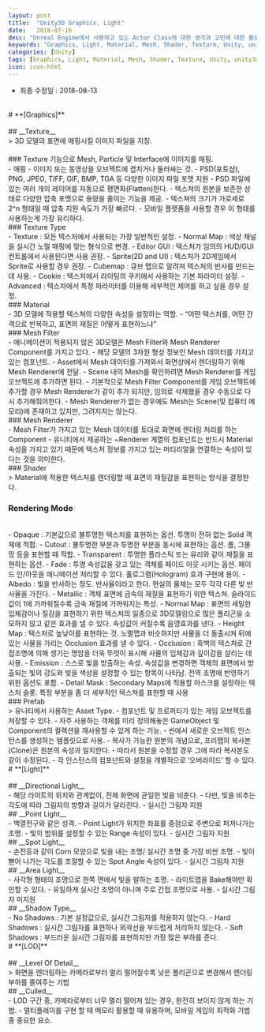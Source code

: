 ```yaml
---
layout: post
title:  "Unity3D Graphics, Light"
date:   2018-07-16
desc: "Unreal Engine에서 사용하고 있는 Actor Class에 대한 생각과 고민에 대한 블로깅"
keywords: "Graphics, Light, Material, Mesh, Shader, Texture, Unity, unity3d, gameprogramming"
categories: [Unity]
tags: [Graphics, Light, Material, Mesh, Shader, Texture, Unity, unity3d]
icon: icon-html
---
```


* 최종 수정일 : 2018-08-13
<br />
# **[Graphics]**
<br />
<br />
## __Texture__  
<br />
> 3D 모델의 표면에 매핑시킬 이미지 파일을 지칭.
<br />
<br />  
### Texture 기능으로 Mesh, Particle 및 Interface에 이미지를 매핑.
<br />
	- 매핑 - 이미지 또는 동영상을 오브젝트에 겹치거나 둘러싸는 것.
	- PSD(포토샵), PNG, JPEG, TIFF, GIF, BMP, TGA 등 다양한 이미지 파일 포맷  지원
	- PSD 파일에 있는 여러 개의 레이어를 자동으로 평면화(Flatten)한다.
	- 텍스쳐의 원본을 보존한 상태로 다양한 압축 포맷으로 용량을 줄이는 기능을 제공.
	- 텍스쳐의 크기가 가로세로 2^n 형태일 때 압축 지원 속도가 가장 빠르다.  
    - 모바일 플랫폼을 사용할 경우 이 형태를 사용하는게 가장 유리하다.
<br />
### Texture Type
<br />
 - Texture : 모든 텍스처에서 사용되는 가장 일반적인 설정.
 - Normal Map : 색상 채널을 실시간 노멀 매핑에 맞는 형식으로 변경.
 - Editor GUI : 텍스처가 임의의 HUD/GUI 컨트롤에서 사용된다면 사용 권장. 
 - Sprite(2D and UI) : 텍스처가 2D게임에서 Sprite로 사용할 경우 권장. 
 - Cubemap : 큐브 맵으로 알려져 텍스처의 반사를 만드는데 사용.
 - Cookie : 텍스처에서 라이팅의 쿠키에서 사용하는 기본 파라미터 설정.
 - Advanced : 텍스처에서 특정 파라미터를 이용해 세부적인 제어를 하고 싶을 경우 설정.
<br />
### Material
<br />
- 3D 모델에 적용할 텍스쳐의 다양한 속성을 설정하는 역할.
- “어떤 텍스처를, 어떤 간격으로 반복하고, 표면의 재질은 어떻게 표현하느냐”
<br />
### Mesh Filter
<br />
 - 애니메이션이 적용되지 않은 3D모델은 Mesh Filter와 Mesh Renderer Component를 가지고 있다.
 - 해당 모델의 3차원 형상 정보인 Mesh 데이터를 가지고 있는 컴포넌트.
 - Asset에서 Mesh 데이터를 가져와서 화면상에서 렌더링하기 위해 Mesh Renderer에 전달.
 - Scene 내의 Mesh를 확인하려면 Mesh Renderer를 게임 오브젝트에 추가하면 된다. 
 - 기본적으로 Mesh Filter Component를 게임 오브젝트에 추가할 경우 Mesh Renderer가 같이 추가 되지만, 임의로 삭제했을 경우 수동으로 다시 추가해줘야한다.
 - Mesh Renderer가 없는 경우에도 Mesh는 Scene(및 컴퓨터 메모리)에 존재하고 있지만, 그려지지는 않는다.
<br />
### Mesh Renderer
<br />
 - Mesh Filter가 가지고 있는 Mesh 데이터를 토대로 화면에 렌더링 처리를 하는 Component
 - 유니티에서 제공하는 ~Renderer 계열의 컴포넌트는 반드시 Material 속성을 가지고 있기 때문에 텍스처 정보를 가지고 있는 머티리얼을 연결하는 속성이 있다는 것을 의미한다.
<br />
### Shader
<br />
> Material에 적용한 텍스처를 렌더링할 때 표면의 재질감을 표현하는 방식을 결정한다.
<br />

### Rendering Mode
<br />  
 - Opaque : 기본값으로 불투명한 텍스처를 표현하는 옵션. 투명이 전혀 없는 Solid 객체에 적합.
 - Cutout : 불투명한 부분과 투명한 부분을 동시에 표현하는 옵션. 풀, 그물망 등을 표현할 때 적합.
 - Transparent : 투명한 플라스틱 또는 유리와 같이 재질을 표현하는 옵션.
 - Fade : 투명 속성값을 갖고 있는 객체를 페이드 아웃 시키는 옵션. 페이드 인/아웃을 애니메이션 처리할 수 있다. 홀로그램(Hologram) 효과 구현에 용이.
 - Albedo : 빛을 반사하는 정도. 반사율이라고 한다. 현실의 물체는 모두 각각 다른 빛 반사율을 가진다.
 - Metallic : 객체 표면에 금속의 재질을 표현하기 위한 텍스쳐. 슬라이드 값이 1에 가까워질수록 금속 재질에 가까워지는 특성.
 - Normal Map : 표면의 세밀한 입체감이나 질감을 표현하기 위한 텍스처의 일종으로 3D모델링으로 많은 폴리곤을 소모하지 않고 같은 효과를 낼 수 있다. 속성값이 
 커질수록 음영효과를 낸다.
 - Height Map : 텍스처로 높낮이를 표현하는 것. 노멀맵과 비슷하지만 사물을 더 돌출시켜 뒤에 있는 사물을 가리는 Occlusion 효과를 낼 수 있다.
 - Occlusion : 흑백의 텍스처로 간접조명에 의해 생기는 명암을 더욱 뚜렷이 표시해 사물의 입체감과 깊이감을 살리는 데 사용.
 - Emission : 스스로 빛을 방출하는 속성. 속성값을 변경하면 객체의 표면에서 방출되는 빛의 강도와 빛을 색상을 설정할 수 있는 항목이 나타남. 전역 조명에 반영하기 위한 옵션도 포함.
 - Detail Mask : Secondary Maps에 적용할 마스크를 설정하는 텍스처 슬롯. 특정 부분을 좀 더 세부적인 텍스쳐를 표현할 때 사용
<br />
### Prefab
<br />
> 유니티에서 사용하는 Asset Type.
 - 컴포넌트 및 프로퍼티가 있는 게임 오브젝트를 저장할 수 있다.
 - 자주 사용하는 객체를 미리 정의해놓은 GameObject 및 Component의 컬렉션을 재사용할 수 있게 하는 기능.
 - 씬에서 새로운 오브젝트 인스턴스를 생성하는 템플릿으로 사용.
 - 복사가 가능한 원본의 개념으로, 프리팹의 복사본(Clone)은 원본의 속성과 일치한다.
 - 따라서 원본을 수정할 경우 그에 따라 복사본도 같이 수정된다.
 - 각 인스턴스의 컴포넌트와 설정을 개별적으로 ‘오버라이드’ 할 수 있다.
<br />
#  **[Light]**
<br />
<br />
## __Directional Light__
<br />
 - 해당 라이트의 위치와 관계없이, 전체 화면에 균일한 빛을 비춘다. 
 - 다만, 빛을 비추는 각도에 따라 그림자의 방향과 길이가 달라진다.
 - 실시간 그림자 지원
<br />
## __Point Light__
<br />
 - 백열전구와 같은 성격. 
 - Point Light가 위치한 좌표를 중점으로 주변으로 퍼져나가는 조명. 
 - 빛의 범위를 설정할 수 있는 Range 속성이 있다.
 - 실시간 그림자 지원
<br />
## __Spot Light__
<br />
 - 손전등과 같이 Corn 모양으로 빛을 내는 조명/ 실시간 조명 중 가장 비싼 조명. 
 - 빛이 뻗어 나가는 각도를 조절할 수 있는 Spot Angle 속성이 있다.
 - 실시간 그림자 지원
<br />
## __Area Light__
<br />
 - 사각형 형태의 조명으로 한쪽 면에서 빛을 발하는 조명. 
 - 라이트맵을 Bake해야만 확인할 수 있다. 
 - 유일하게 실시간 조명이 아니며 주로 간접 조명으로 사용.
 - 실시간 그림자 미지원
 <br />
## __Shadow Type__
<br />
 - No Shadows : 기본 설정값으로, 실시간 그림자를 적용하지 않는다.
 - Hard Shadows : 실시간 그림자를 표현하나 외곽선을 부드럽게 처리하지 않는다.
 - Soft Shadows : 부드러운 실시간 그림자를 표현하지만 가장 많은 부하를 준다.
<br />
# **[LOD]**
<br />
<br />
## __Level Of Detail__
<br />
> 화면을 렌더링하는 카메라로부터 멀리 떨어질수록 낮은 폴리곤으로 변경해서 렌더링 부하를 줄여주는 기법
<br />
## __Culled__
<br />
 - LOD 구간 중, 카메라로부터 너무 멀리 떨어져 있는 경우, 완전히 보이지 않게 하는 기법.
 - 멀티플레이를 구현 할 때 메모리 활용할 때 유용하며, 모바일 게임의 최적화 기법 중 중요한 요소.